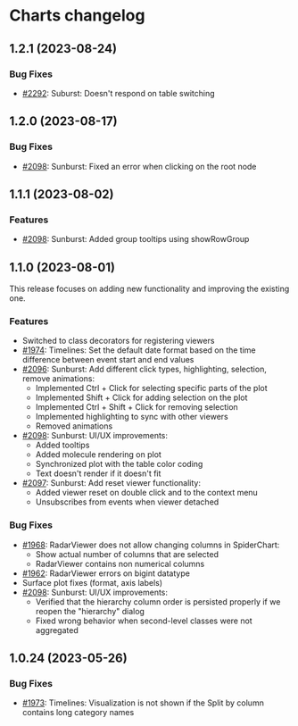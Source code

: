 # Charts changelog

## 1.2.1 (2023-08-24)

### Bug Fixes

* [#2292](https://github.com/datagrok-ai/public/issues/2292): Suburst: Doesn't respond on table switching

## 1.2.0 (2023-08-17)

### Bug Fixes

* [#2098](https://github.com/datagrok-ai/public/issues/2098): Sunburst: Fixed an error when clicking on the root node

## 1.1.1 (2023-08-02)

### Features

* [#2098](https://github.com/datagrok-ai/public/issues/2098): Sunburst: Added group tooltips using showRowGroup

## 1.1.0 (2023-08-01)

This release focuses on adding new functionality and improving the existing one.

### Features

* Switched to class decorators for registering viewers
* [#1974](https://github.com/datagrok-ai/public/issues/1974): Timelines: Set the default date format based on the time difference between event start and end values
* [#2096](https://github.com/datagrok-ai/public/issues/2096): Sunburst: Add different click types, highlighting, selection, remove animations:
  * Implemented Ctrl + Click for selecting specific parts of the plot
  * Implemented Shift + Click for adding selection on the plot
  * Implemented Ctrl + Shift + Click for removing selection
  * Implemented highlighting to sync with other viewers
  * Removed animations
* [#2098](https://github.com/datagrok-ai/public/issues/2098): Sunburst: UI/UX improvements:
  * Added tooltips
  * Added molecule rendering on plot
  * Synchronized plot with the table color coding
  * Text doesn't render if it doesn't fit
* [#2097](https://github.com/datagrok-ai/public/issues/2097): Sunburst: Add reset viewer functionality:
  * Added viewer reset on double click and to the context menu
  * Unsubscribes from events when viewer detached

### Bug Fixes

* [#1968](https://github.com/datagrok-ai/public/issues/1968): RadarViewer does not allow changing columns in SpiderChart:
  * Show actual number of columns that are selected
  * RadarViewer contains non numerical columns
* [#1962](https://github.com/datagrok-ai/public/issues/1962): RadarViewer errors on bigint datatype
* Surface plot fixes (format, axis labels)
* [#2098](https://github.com/datagrok-ai/public/issues/2098): Sunburst: UI/UX improvements:
  * Verified that the hierarchy column order is persisted properly if we reopen the "hierarchy" dialog
  * Fixed wrong behavior when second-level classes were not aggregated

## 1.0.24 (2023-05-26)

### Bug Fixes

* [#1973](https://github.com/datagrok-ai/public/issues/1973): Timelines: Visualization is not shown if the Split by column contains long category names
